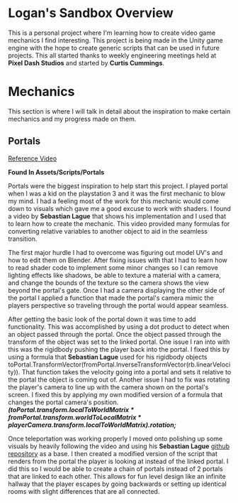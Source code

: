 # Logan's Sandbox Overview
This is a personal project where I'm learning how to create video game mechanics I find interesting. 
This project is being made in the Unity game engine with the hope to create generic scripts that can be used in future projects. 
This all started thanks to weekly engineering meetings held at **Pixel Dash Studios** and started by **Curtis Cummings**.

# Mechanics
This section is where I will talk in detail about the inspiration to make certain mechanics and my progress made on them.

## Portals 
[Reference Video](https://www.youtube.com/watch?v=cWpFZbjtSQg&list=PLtHUgNJAbnQWarSv_sn362oljeHvpVRT7&index=28)

**Found In Assets/Scripts/Portals**

Portals were the biggest inspiration to help start this project. I played portal when I was a kid on the playstation 3 and it was the first mechanic to blow my mind.
I had a feeling most of the work for this mechanic would come down to visuals which gave me a good excuse to work with shaders. 
I found a video by **Sebastian Lague** that shows his implementation and I used that to learn how to create the mechanic. 
This video provided many formulas for converting relative variables to another object to aid in the seamless transition.

The first major hurdle I had to overcome was figuring out model UV's and how to edit them on Blender.
After fixing issues with that I had to learn how to read shader code to implement some minor changes so I can remove lighting effects like shadows, be able to texture a material with a camera, 
and change the bounds of the texture so the camera shows the view beyond the portal's gate.
Once I had a camera displaying the other side of the portal I applied a function that made the portal's camera mimic the players perspective so traveling through the portal would appear seamless.

After getting the basic look of the portal down it was time to add functionality.
This was accomplished by using a dot product to detect when an object passed through the portal. Once the object passed through the transform of the object was set to the linked portal. 
One issue I ran into with this was the rigidbody pushing the player back into the portal. 
I fixed this by using a formula that **Sebastian Lague** used for his rigidbody objects toPortal.TransformVector(fromPortal.InverseTransformVector(rb.linearVelocity)).
That function takes the velocity going into a portal and sets it relative to the portal the object is coming out of.
Another issue I had to fix was rotating the player's camera to line up with the camera shown on the portal's screen.
I fixed this by applying my own modified version of a formula that changes the portal camera's position. ***(toPortal.transform.localToWorldMatrix * fromPortal.transform.worldToLocalMatrix * playerCamera.transform.localToWorldMatrix).rotation;***

Once teleportation was working properly I moved onto polishing up some visuals by heavily following the video and using his **Sebastian Lague** [github repository](https://github.com/SebLague/Portals/tree/master) as a base. 
I then created a modified version of the script that renders from the portal the player is looking at instead of the linked portal.
I did this so I would be able to create a chain of portals instead of 2 portals that are linked to each other. 
This allows for fun level design like an infinite hallway that the player escapes by going backwards or setting up identical rooms with slight differences that are all connected.
